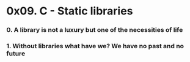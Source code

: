 # 0x09. C - Static libraries
### 0. A library is not a luxury but one of the necessities of life
### 1. Without libraries what have we? We have no past and no future 
